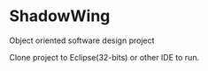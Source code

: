 ShadowWing
==========

Object oriented software design project

Clone project to Eclipse(32-bits) or other IDE to run. 
